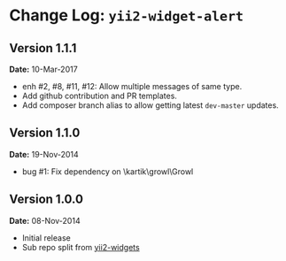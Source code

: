 Change Log: `yii2-widget-alert`
===============================

## Version 1.1.1

**Date:** 10-Mar-2017

- enh #2, #8, #11, #12: Allow multiple messages of same type.
- Add github contribution and PR templates.
- Add composer branch alias to allow getting latest `dev-master` updates.

## Version 1.1.0

**Date:** 19-Nov-2014

- bug #1: Fix dependency on \kartik\growl\Growl

## Version 1.0.0

**Date:** 08-Nov-2014

- Initial release 
- Sub repo split from [yii2-widgets](https://github.com/kartik-v/yii2-widgets)